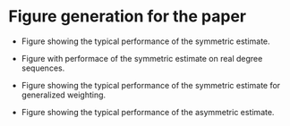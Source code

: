Figure generation for the paper
===============================

- Figure showing the typical performance of the symmetric estimate. 

- Figure with performace of the symmetric estimate on real degree sequences.

- Figure showing the typical performance of the symmetric estimate for generalized weighting. 

- Figure showing the typical performance of the asymmetric estimate.